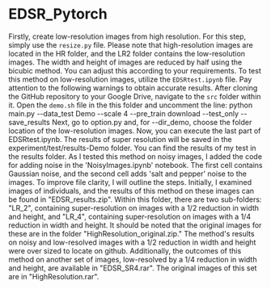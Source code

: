 # EDSR_Pytorch
Firstly, create low-resolution images from high resolution. For this step, simply use the `resize.py` file. Please note that high-resolution images are located in the HR folder, and the LR2 folder contains the low-resolution images. The width and height of images are reduced by half using the bicubic method. You can adjust this according to your requirements.
To test this method on low-resolution images, utilize the `EDSRtest.ipynb` file. Pay attention to the following warnings to obtain accurate results.
After cloning the GitHub repository to your Google Drive, navigate to the `src` folder within it. Open the `demo.sh` file in the this folder and uncomment the line:
python main.py --data_test Demo --scale 4 --pre_train download --test_only --save_results
Next, go to option.py and, for --dir_demo, choose the folder location of the low-resolution images. Now, you can execute the last part of EDSRtest.ipynb. The results of super resolution will be saved in the experiment/test/results-Demo folder. You can find the results of my test in the results folder.
As I tested this method on noisy images, I added the code for adding noise in the 'NoisyImages.ipynb' notebook. The first cell contains Gaussian noise, and the second cell adds 'salt and pepper' noise to the images.
To improve file clarity, I will outline the steps. Initially, I examined images of individuals, and the results of this method on these images can be found in "EDSR_results.zip". Within this folder, there are two sub-folders: "LR_2", containing super-resolution on images with a 1/2 reduction in width and height, and "LR_4", containing super-resolution on images with a 1/4 reduction in width and height. It should be noted that the original images for these are in the folder "HighResolution_original.zip."
The method's results on noisy and low-resolved images with a 1/2 reduction in width and height were over sized to locate on github. Additionally, the outcomes of this method on another set of images, low-resolved by a 1/4 reduction in width and height, are available in "EDSR_SR4.rar". The original images of this set are in "HighResolution.rar".
